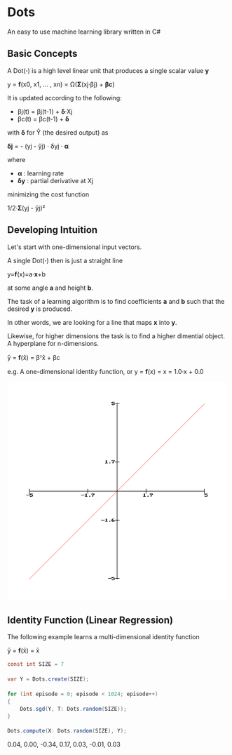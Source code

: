 # Dots

An easy to use machine learning library written in C#


## Basic Concepts

A Dot(**·**) is a high level linear unit that produces a single scalar value **y**

y = **f**(x0, x1, ... , xn) = Ω(**Σ**(xj·βj) + **βc**)

It is updated according to the following:

- βj(t) = βj(t-1) + **δ**·Xj
- βc(t) = βc(t-1) + **δ**

with **δ** for Ŷ (the desired output) as

**δj** = - (yj - ŷj) · δyj · **α** 

where 

- **α** : learning rate
- **δy** : partial derivative at Xj

minimizing the cost function

1/2·**Σ**(yj - ŷj)²


## Developing Intuition

Let's start with one-dimensional input vectors.

A single Dot(**·**) then is just a straight line

y=**f**(x)=a·**x**+b

at some angle **a** and height **b**.

The task of a learning algorithm is to find coefficients **a** and **b** such that the desired **y** is produced.

In other words, we are looking for a line that maps **x** into **y**.

Likewise, for higher dimensions the task is to find a higher dimential object. A hyperplane for n-dimensions.

ȳ = **f**(x̄) = βᵀx̄ + βc  

e.g. A one-dimensional identity function, or y = **f**(x) = x = 1.0·x + 0.0

![y=f(x)=a·x](/Line.png?raw=true "y=f(x)=a·x+b")


## Identity Function (Linear Regression)
 
The following example learns a multi-dimensional identity function

ȳ = **f**(x̄) = x̄

```csharp
const int SIZE = 7

var Y = Dots.create(SIZE);

for (int episode = 0; episode < 1024; episode++)
{
    Dots.sgd(Y, T: Dots.random(SIZE));
}

Dots.compute(X: Dots.random(SIZE), Y);

```

0.04, 0.00, -0.34, 0.17, 0.03, -0.01, 0.03
